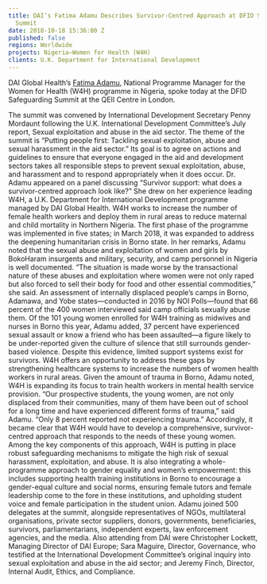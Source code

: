 ```yaml
---
title: DAI’s Fatima Adamu Describes Survivor-Centred Approach at DFID Safeguarding
  Summit
date: 2018-10-18 15:36:00 Z
published: false
regions: Worldwide
projects: Nigeria—Women for Health (W4H)
clients: U.K. Department for International Development
---
```


DAI Global Health’s [Fatima Adamu](https://www.dai.com/who-we-are/our-team/fatima-adamu), National Programme Manager for the Women for Health (W4H) programme in Nigeria, spoke today at the DFID Safeguarding Summit at the QEII Centre in London. 

The summit was convened by International Development Secretary Penny Mordaunt following  the U.K. International Development Committee’s July report, Sexual exploitation and abuse in the aid sector. The theme of the summit is “Putting people first: Tackling sexual exploitation, abuse and sexual harassment in the aid sector.” Its goal is to agree on actions and guidelines to ensure that everyone engaged in the aid and development sectors takes all responsible steps to prevent sexual exploitation, abuse, and harassment and to respond appropriately when it does occur.
Dr. Adamu appeared on a panel discussing “Survivor support: what does a survivor-centred approach look like?” She drew on her experience leading W4H, a U.K. Department for International Development programme managed by DAI Global Health. W4H works to increase the number of female health workers and deploy them in rural areas to reduce maternal and child mortality in Northern Nigeria. The first phase of the programme was implemented in five states; in March 2018, it was expanded to address the deepening humanitarian crisis in Borno state.
In her remarks, Adamu noted that the sexual abuse and exploitation of women and girls by BokoHaram insurgents and military, security, and camp personnel in Nigeria is well documented. “The situation is made worse by the transactional nature of these abuses and exploitation where women were not only raped but also forced to sell their body for food and other essential commodities,” she said. 
An assessment of internally displaced people’s camps in Borno, Adamawa, and Yobe states—conducted in 2016  by NOI Polls—found that 66 percent of the 400 women interviewed said camp officials sexually abuse them. Of the 101 young women enrolled for W4H training as midwives and nurses in Borno this year, Adamu added, 37 percent have experienced sexual assault or know a friend who has been assaulted—a figure likely to be under-reported given the culture of silence that still surrounds gender-based violence. 
Despite this evidence, limited support systems exist for survivors. W4H offers an opportunity to address these gaps by strengthening healthcare systems to increase the numbers of women health workers in rural areas. Given the amount of trauma in Borno, Adamu noted, W4H is expanding its focus to train health workers in mental health service provision.
“Our prospective students, the young women, are not only displaced from their communities, many of them have been out of school for a long time and have experienced different forms of trauma,” said Adamu. “Only 8 percent reported not experiencing trauma.” Accordingly, it became clear that W4H would have to develop a comprehensive, survivor-centred approach that responds to the needs of these young women.
Among the key components of this approach, W4H is putting in place robust safeguarding mechanisms to mitigate the high risk of sexual harassment, exploitation, and abuse. It is also integrating a whole-programme approach to gender equality and women’s empowerment: this includes supporting health training institutions in Borno to encourage a gender-equal culture and social norms, ensuring female tutors and female leadership come to the fore in these institutions, and upholding student voice and female participation in the student union.
Adamu joined 500 delegates at the summit, alongside representatives of NGOs, multilateral organisations, private sector suppliers, donors, governments, beneficiaries, survivors, parliamentarians, independent experts, law enforcement agencies, and the media. Also attending from DAI were Christopher Lockett, Managing Director of DAI Europe; Sara Maguire, Director, Governance, who testified at the International Development Committee’s original inquiry into sexual exploitation and abuse in the aid sector; and Jeremy Finch, Director, Internal Audit, Ethics, and Compliance.
